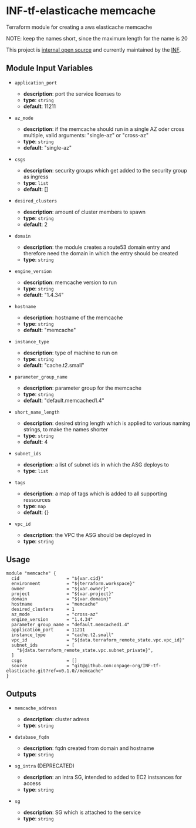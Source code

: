 # INF-tf-elasticache memcache

Terraform module for creating a aws elasticache memcache

NOTE: keep the names short, since the maximum length for the name is 20

This project is [internal open source](https://en.wikipedia.org/wiki/Inner_source)
and currently maintained by the [INF](https://github.com/orgs/onpage-org/teams/inf).

## Module Input Variables

- `application_port`
    -  __description__: port the service licenses to
    -  __type__: `string`
    -  __default__: 11211


- `az_mode`
    -  __description__: if the memcache should run in a single AZ oder cross multiple, valid arguments: "single-az" or "cross-az"
    -  __type__: `string`
    -  __default__: "single-az"


- `csgs`
    -  __description__: security groups which get added to the security group as ingress
    -  __type__: `list`
    -  __default__: []


- `desired_clusters`
    -  __description__: amount of cluster members to spawn
    -  __type__: `string`
    -  __default__: 2


- `domain`
    -  __description__: the module creates a route53 domain entry and therefore need the domain in which the entry should be created
    -  __type__: `string`

- `engine_version`
    -  __description__: memcache version to run
    -  __type__: `string`
    -  __default__: "1.4.34"


- `hostname`
    -  __description__: hostname of the memcache
    -  __type__: `string`
    -  __default__: "memcache"


- `instance_type`
    -  __description__: type of machine to run on
    -  __type__: `string`
    -  __default__: "cache.t2.small"


- `parameter_group_name`
    -  __description__: parameter group for the memcache
    -  __type__: `string`
    -  __default__: "default.memcached1.4"


- `short_name_length`
    -  __description__: desired string length which is applied to various naming strings, to make the names shorter
    -  __type__: `string`
    -  __default__: 4


- `subnet_ids`
    -  __description__: a list of subnet ids in which the ASG deploys to
    -  __type__: `list`


- `tags`
    -  __description__: a map of tags which is added to all supporting ressources
    -  __type__: `map`
    -  __default__: {}


- `vpc_id`
    -  __description__: the VPC the ASG should be deployed in
    -  __type__: `string`



## Usage

```hcl
module "memcache" {
  cid                  = "${var.cid}"
  environment          = "${terraform.workspace}"
  owner                = "${var.owner}"
  project              = "${var.project}"
  domain               = "${var.domain}"
  hostname             = "memcache"
  desired_clusters     = 1
  az_mode              = "cross-az"
  engine_version       = "1.4.34"
  parameter_group_name = "default.memcached1.4"
  application_port     = 11211
  instance_type        = "cache.t2.small"
  vpc_id               = "${data.terraform_remote_state.vpc.vpc_id}"
  subnet_ids           = [
    "${data.terraform_remote_state.vpc.subnet_private}",
  ]
  csgs                 = []
  source               = "git@github.com:onpage-org/INF-tf-elasticache.git?ref=v0.1.0//memcache"
}
```

## Outputs

- `memcache_address`
    -  __description__: cluster adress
    -  __type__: `string`


- `database_fqdn`
    -  __description__: fqdn created from domain and hostname
    -  __type__: `string`


- `sg_intra` (DEPRECATED)
    -  __description__: an intra SG, intended to added to EC2 instsances for access
    -  __type__: `string`

- `sg`
    -  __description__: SG which is attached to the service
    -  __type__: `string`